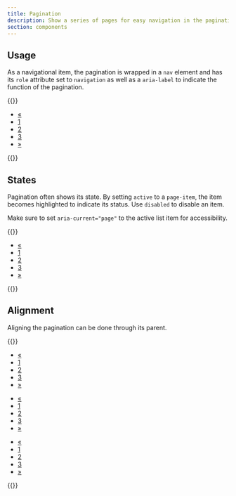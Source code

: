 ```yaml
---
title: Pagination
description: Show a series of pages for easy navigation in the pagination component.
section: components
---
```


## Usage
As a navigational item, the pagination is wrapped in a `nav` element and has its `role` attribute set to `navigation` as well as a `aria-label` to indicate the function of the pagination.

{{<example>}}
<nav aria-label="Pagination navigation" role="navigation">
  <ul class="pagination">
    <li class="page-item"><a class="page-link" href="#" aria-label="Previous">&laquo;</a></li>
    <li class="page-item"><a class="page-link" href="#">1</a></li>
    <li class="page-item"><a class="page-link" href="#">2</a></li>
    <li class="page-item"><a class="page-link" href="#">3</a></li>
    <li class="page-item"><a class="page-link" href="#" aria-label="Next">&raquo;</a></li>
  </ul>
</nav>
{{</example>}}

## States
Pagination often shows its state. By setting `active` to a `page-item`, the item becomes highlighted to indicate its status. Use `disabled` to disable an item.

Make sure to set `aria-current="page"` to the active list item for accessibility.

{{<example>}}
<nav aria-label="Pagination navigation" role="navigation">
  <ul class="pagination">
    <li class="page-item disabled"><a class="page-link" href="#" aria-label="Previous">&laquo;</a></li>
    <li class="page-item active" aria-current="page"><a class="page-link" href="#">1</a></li>
    <li class="page-item"><a class="page-link" href="#">2</a></li>
    <li class="page-item"><a class="page-link" href="#">3</a></li>
    <li class="page-item"><a class="page-link" href="#" aria-label="Next">&raquo;</a></li>
  </ul>
</nav>
{{</example>}}

## Alignment
Aligning the pagination can be done through its parent.

{{<example>}}
<nav class="d-flex justify-content-start mb-3" aria-label="Pagination navigation" role="navigation">
  <ul class="pagination">
    <li class="page-item"><a class="page-link" href="#" aria-label="Previous">&laquo;</a></li>
    <li class="page-item"><a class="page-link" href="#">1</a></li>
    <li class="page-item"><a class="page-link" href="#">2</a></li>
    <li class="page-item"><a class="page-link" href="#">3</a></li>
    <li class="page-item"><a class="page-link" href="#" aria-label="Next">&raquo;</a></li>
  </ul>
</nav>
<nav class="d-flex justify-content-center mb-3" aria-label="Pagination navigation" role="navigation">
  <ul class="pagination">
    <li class="page-item"><a class="page-link" href="#" aria-label="Previous">&laquo;</a></li>
    <li class="page-item"><a class="page-link" href="#">1</a></li>
    <li class="page-item"><a class="page-link" href="#">2</a></li>
    <li class="page-item"><a class="page-link" href="#">3</a></li>
    <li class="page-item"><a class="page-link" href="#" aria-label="Next">&raquo;</a></li>
  </ul>
</nav> 
<nav class="d-flex justify-content-end" aria-label="Pagination navigation" role="navigation">
  <ul class="pagination">
    <li class="page-item"><a class="page-link" href="#" aria-label="Previous">&laquo;</a></li>
    <li class="page-item"><a class="page-link" href="#">1</a></li>
    <li class="page-item"><a class="page-link" href="#">2</a></li>
    <li class="page-item"><a class="page-link" href="#">3</a></li>
    <li class="page-item"><a class="page-link" href="#" aria-label="Next">&raquo;</a></li>
  </ul>
</nav>
{{</example>}}
